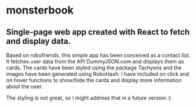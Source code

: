 # monsterbook

## Single-page web app created with React to fetch and display data.

Based on robofriends, this simple app has been conceived as a contact list. It fetches user data from the API DummyJSON.com and displays them as cards. The cards have been styled using the package Tachyons and the images have been generated using RoboHash. I have included on click and on hover functions to show/hide the cards and display more information about the user.

The styling is not great, so I might address that in a future version :)
